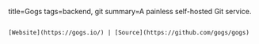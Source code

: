 title=Gogs
tags=backend, git
summary=A painless self-hosted Git service.
~~~~~~

[Website](https://gogs.io/) | [Source](https://github.com/gogs/gogs)

